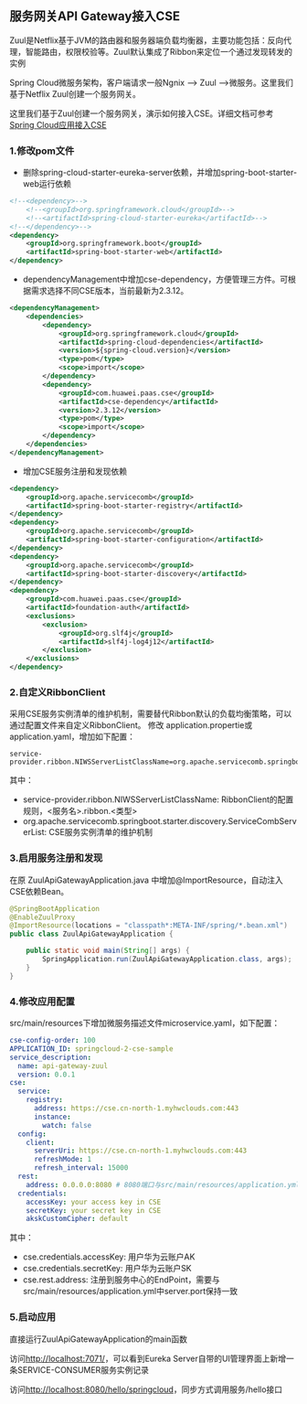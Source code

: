 ## 服务网关API Gateway接入CSE

Zuul是Netflix基于JVM的路由器和服务器端负载均衡器，主要功能包括：反向代理，智能路由，权限校验等。Zuul默认集成了Ribbon来定位一个通过发现转发的实例

Spring Cloud微服务架构，客户端请求一般Ngnix --> Zuul -->微服务。这里我们基于Netflix Zuul创建一个服务网关。

这里我们基于Zuul创建一个服务网关，演示如何接入CSE。详细文档可参考[Spring Cloud应用接入CSE](https://support.huaweicloud.com/devg-cse/cse_03_0096.html)

### 1.修改pom文件

- 删除spring-cloud-starter-eureka-server依赖，并增加spring-boot-starter-web运行依赖

```xml
<!--<dependency>-->
	<!--<groupId>org.springframework.cloud</groupId>-->
	<!--<artifactId>spring-cloud-starter-eureka</artifactId>-->
<!--</dependency>-->
<dependency>
	<groupId>org.springframework.boot</groupId>
	<artifactId>spring-boot-starter-web</artifactId>
</dependency>
```
- dependencyManagement中增加cse-dependency，方便管理三方件。可根据需求选择不同CSE版本，当前最新为2.3.12。

```xml
<dependencyManagement>
	<dependencies>
		<dependency>
			<groupId>org.springframework.cloud</groupId>
			<artifactId>spring-cloud-dependencies</artifactId>
			<version>${spring-cloud.version}</version>
			<type>pom</type>
			<scope>import</scope>
		</dependency>
		<dependency>
			<groupId>com.huawei.paas.cse</groupId>
			<artifactId>cse-dependency</artifactId>
			<version>2.3.12</version>
			<type>pom</type>
			<scope>import</scope>
		</dependency>
	</dependencies>
</dependencyManagement>
```
- 增加CSE服务注册和发现依赖

```xml
<dependency>
	<groupId>org.apache.servicecomb</groupId>
	<artifactId>spring-boot-starter-registry</artifactId>
</dependency>
<dependency>
	<groupId>org.apache.servicecomb</groupId>
	<artifactId>spring-boot-starter-configuration</artifactId>
</dependency>
<dependency>
	<groupId>org.apache.servicecomb</groupId>
	<artifactId>spring-boot-starter-discovery</artifactId>
</dependency>
<dependency>
	<groupId>com.huawei.paas.cse</groupId>
	<artifactId>foundation-auth</artifactId>
	<exclusions>
		<exclusion>
			<groupId>org.slf4j</groupId>
			<artifactId>slf4j-log4j12</artifactId>
		</exclusion>
	</exclusions>
</dependency>
```

### 2.自定义RibbonClient
采用CSE服务实例清单的维护机制，需要替代Ribbon默认的负载均衡策略，可以通过配置文件来自定义RibbonClient。
修改 application.propertie或application.yaml，增加如下配置：

```
service-provider.ribbon.NIWSServerListClassName=org.apache.servicecomb.springboot.starter.discovery.ServiceCombServerList
```
其中：

* service-provider.ribbon.NIWSServerListClassName: RibbonClient的配置规则，<服务名>.ribbon.<类型>
* org.apache.servicecomb.springboot.starter.discovery.ServiceCombServerList: CSE服务实例清单的维护机制

### 3.启用服务注册和发现

在原 ZuulApiGatewayApplication.java 中增加<html>@ImportResource</html>，自动注入CSE依赖Bean。

```Java
@SpringBootApplication
@EnableZuulProxy
@ImportResource(locations = "classpath*:META-INF/spring/*.bean.xml")
public class ZuulApiGatewayApplication {

	public static void main(String[] args) {
		SpringApplication.run(ZuulApiGatewayApplication.class, args);
	}
}
```

### 4.修改应用配置
src/main/resources下增加微服务描述文件microservice.yaml，如下配置：

```yaml
cse-config-order: 100
APPLICATION_ID: springcloud-2-cse-sample
service_description:
  name: api-gateway-zuul
  version: 0.0.1
cse:
  service:
    registry:
      address: https://cse.cn-north-1.myhwclouds.com:443
      instance:
        watch: false
  config:
    client:
      serverUri: https://cse.cn-north-1.myhwclouds.com:443
      refreshMode: 1
      refresh_interval: 15000
  rest:
    address: 0.0.0.0:8080 # 8080端口与src/main/resources/application.yml中server.port保持一致
  credentials:
    accessKey: your access key in CSE
    secretKey: your secret key in CSE
    akskCustomCipher: default
```
其中：

* cse.credentials.accessKey: 用户华为云账户AK
* cse.credentials.secretKey: 用户华为云账户SK
* cse.rest.address: 注册到服务中心的EndPoint，需要与src/main/resources/application.yml中server.port保持一致

### 5.启动应用
直接运行ZuulApiGatewayApplication的main函数

访问[http://localhost:7071/](http://localhost:7071/)，可以看到Eureka Server自带的UI管理界面上新增一条SERVICE-CONSUMER服务实例记录

访问[http://localhost:8080/hello/springcloud](http://localhost:7091/hello-sync/springcloud)，同步方式调用服务/hello接口


